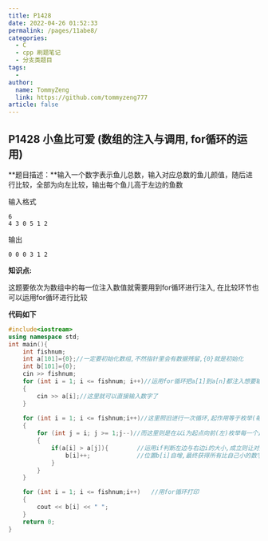 ```yaml
---
title: P1428
date: 2022-04-26 01:52:33
permalink: /pages/11abe8/
categories:
  - C
  - cpp 刷题笔记
  - 分支类题目
tags:
  - 
author: 
  name: TommyZeng
  link: https://github.com/tommyzeng777
article: false
---
```


## P1428 小鱼比可爱 (数组的注入与调用, for循环的运用)

**题目描述：**输入一个数字表示鱼儿总数，输入对应总数的鱼儿颜值，随后进行比较，全部为向左比较，输出每个鱼儿高于左边的鱼数

输入格式

```
6
4 3 0 5 1 2
```

输出

```
0 0 0 3 1 2
```





**知识点:**

这题要依次为数组中的每一位注入数值就需要用到for循环进行注入, 在比较环节也可以运用for循环进行比较

**代码如下**

```cpp
#include<iostream>
using namespace std;
int main(){
    int fishnum;
    int a[101]={0};//一定要初始化数组,不然指针里会有数据残留,{0}就是初始化
    int b[101]={0};
    cin >> fishnum;
    for (int i = 1; i <= fishnum; i++)//运用for循环把a[1]到a[n]都注入想要输入的文字
    {
        cin >> a[i];//这里就可以直接输入数字了
    }
    
    for (int i = 1; i <= fishnum;i++)//这里照旧进行一次循环,起作用等于枚举(每一个都尝试)每一个a[i]值
    {
        for (int j = i; j >= 1;j--)//而这里则是在以i为起点向前(左)枚举每一个比a[i]小的数字
        {
            if(a[i] > a[j]){		//运用if判断左边与右边i的大小,成立则让对应的空数组
                b[i]++;				//位置b[i]自增,最终获得所有比自己小的数字
            }
        }
    }

    for (int i = 1; i <= fishnum;i++)	//用for循环打印
    {
        cout << b[i] << " ";
    }
    return 0;
}
```
